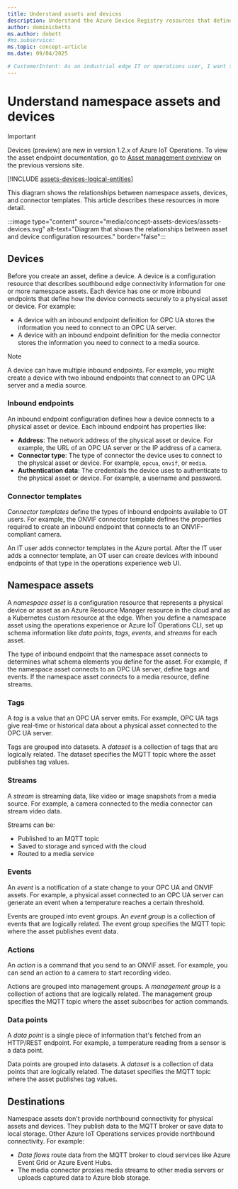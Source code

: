 ```yaml
---
title: Understand assets and devices
description: Understand the Azure Device Registry resources that define assets and devices.
author: dominicbetts
ms.author: dobett
#ms.subservice:
ms.topic: concept-article
ms.date: 09/04/2025

# CustomerIntent: As an industrial edge IT or operations user, I want to understand the types of Azure resources that are created by Azure Device Registry to manage assets.
---
```


# Understand namespace assets and devices

<!--
## Proposed outline for this article

- Devices/endpoints/Akri connectors
- Namespace asset types
- Tags/datasets
- Data points
- Events/event groups
- Actions/management groups
- Streams/task types
- Destinations (northbound)

*Reuse existing content as much as possible*
 -->

> [!IMPORTANT]
> Devices (preview) are new in version 1.2.x of Azure IoT Operations. To view the asset endpoint documentation, go to [Asset management overview](/previous-versions/azure/iot-operations/discover-manage-assets/overview-manage-assets) on the previous versions site.

[!INCLUDE [assets-devices-logical-entities](../includes/assets-devices-logical-entities.md)]

This diagram shows the relationships between namespace assets, devices, and connector templates. This article describes these resources in more detail.

:::image type="content" source="media/concept-assets-devices/assets-devices.svg" alt-text="Diagram that shows the relationships between asset and device configuration resources." border="false":::

<!--
```mermaid
graph LR
    CT["`Connector templates
       such as OPC UA, ONVIF, Media.`"]

    subgraph Device
        IE1["`Inbound endpoint(s)<br/>- *Address*<br/>- *Connector type*<br/>- *Authentication data*`"]
    end


    A["`Asset<br/>- *Name*<br/>- *Data points/Streams/<br/>Events*`"]


    CT -- Used by connector type --&gt; IE1
    A -- "`References an inbound endpoint`" --&gt; IE1>
```
--->

## Devices

Before you create an asset, define a device. A device is a configuration resource that describes southbound edge connectivity information for one or more namespace assets. Each device has one or more inbound endpoints that define how the device connects securely to a physical asset or device. For example:

- A device with an inbound endpoint definition for OPC UA stores the information you need to connect to an OPC UA server.
- A device with an inbound endpoint definition for the media connector stores the information you need to connect to a media source.

> [!NOTE]
> A device can have multiple inbound endpoints. For example, you might create a device with two inbound endpoints that connect to an OPC UA server and a media source.

### Inbound endpoints

An inbound endpoint configuration defines how a device connects to a physical asset or device. Each inbound endpoint has properties like:

- **Address**: The network address of the physical asset or device. For example, the URL of an OPC UA server or the IP address of a camera.
- **Connector type**: The type of connector the device uses to connect to the physical asset or device. For example, `opcua`, `onvif`, or `media`.
- **Authentication data**: The credentials the device uses to authenticate to the physical asset or device. For example, a username and password.

### Connector templates

*Connector templates* define the types of inbound endpoints available to OT users. For example, the ONVIF connector template defines the properties required to create an inbound endpoint that connects to an ONVIF-compliant camera.

An IT user adds connector templates in the Azure portal. After the IT user adds a connector template, an OT user can create devices with inbound endpoints of that type in the operations experience web UI.

## Namespace assets

A *namespace asset* is a configuration resource that represents a physical device or asset as an Azure Resource Manager resource in the cloud and as a Kubernetes custom resource at the edge. When you define a namespace asset using the operations experience or Azure IoT Operations CLI, set up schema information like *data points*, *tags*, *events*, and *streams* for each asset.

The type of inbound endpoint that the namespace asset connects to determines what schema elements you define for the asset. For example, if the namespace asset connects to an OPC UA server, define tags and events. If the namespace asset connects to a media resource, define streams.

### Tags

A *tag* is a value that an OPC UA server emits. For example, OPC UA tags give real-time or historical data about a physical asset connected to the OPC UA server.

Tags are grouped into datasets. A *dataset* is a collection of tags that are logically related. The dataset specifies the MQTT topic where the asset publishes tag values.

### Streams

A *stream* is streaming data, like video or image snapshots from a media source. For example, a camera connected to the media connector can stream video data.

Streams can be:

- Published to an MQTT topic
- Saved to storage and synced with the cloud
- Routed to a media service

### Events

An *event* is a notification of a state change to your OPC UA and ONVIF assets. For example, a physical asset connected to an OPC UA server can generate an event when a temperature reaches a certain threshold.

Events are grouped into event groups. An *event group* is a collection of events that are logically related. The event group specifies the MQTT topic where the asset publishes event data.

### Actions

An *action* is a command that you send to an ONVIF asset. For example, you can send an action to a camera to start recording video.

Actions are grouped into management groups. A *management group* is a collection of actions that are logically related. The management group specifies the MQTT topic where the asset subscribes for action commands.

### Data points

A *data point* is a single piece of information that's fetched from an HTTP/REST endpoint. For example, a temperature reading from a sensor is a data point.

Data points are grouped into datasets. A *dataset* is a collection of data points that are logically related. The dataset specifies the MQTT topic where the asset publishes tag values.

## Destinations

Namespace assets don't provide northbound connectivity for physical assets and devices. They publish data to the MQTT broker or save data to local storage. Other Azure IoT Operations services provide northbound connectivity. For example:

- *Data flows* route data from the MQTT broker to cloud services like Azure Event Grid or Azure Event Hubs.
- The media connector proxies media streams to other media servers or uploads captured data to Azure blob storage.
